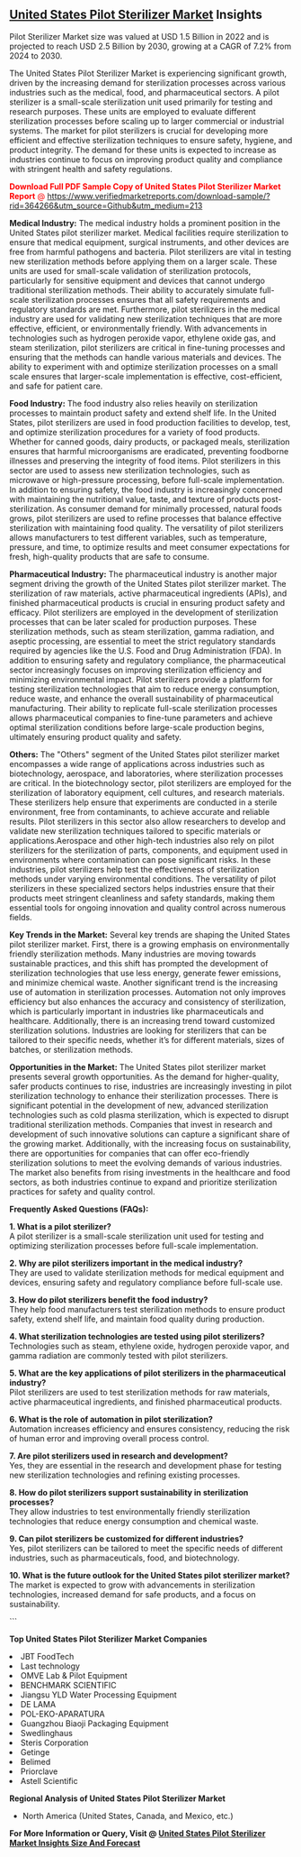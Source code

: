 <h2><a href="https://www.verifiedmarketreports.com/download-sample/?rid=364266&amp;utm_source=Github&amp;utm_medium=213" target="_blank">United States Pilot Sterilizer Market</a> Insights</h2><p>Pilot Sterilizer Market size was valued at USD 1.5 Billion in 2022 and is projected to reach USD 2.5 Billion by 2030, growing at a CAGR of 7.2% from 2024 to 2030.</p><p><p>The United States Pilot Sterilizer Market is experiencing significant growth, driven by the increasing demand for sterilization processes across various industries such as the medical, food, and pharmaceutical sectors. A pilot sterilizer is a small-scale sterilization unit used primarily for testing and research purposes. These units are employed to evaluate different sterilization processes before scaling up to larger commercial or industrial systems. The market for pilot sterilizers is crucial for developing more efficient and effective sterilization techniques to ensure safety, hygiene, and product integrity. The demand for these units is expected to increase as industries continue to focus on improving product quality and compliance with stringent health and safety regulations. <p><span class=""><span style="color: #ff0000;"><strong>Download Full PDF Sample Copy of United States Pilot Sterilizer Market Report</strong> @ </span><a href="https://www.verifiedmarketreports.com/download-sample/?rid=364266&amp;utm_source=Github&amp;utm_medium=213" target="_blank">https://www.verifiedmarketreports.com/download-sample/?rid=364266&amp;utm_source=Github&amp;utm_medium=213</a></span></p></p><p><strong>Medical Industry:</strong> The medical industry holds a prominent position in the United States pilot sterilizer market. Medical facilities require sterilization to ensure that medical equipment, surgical instruments, and other devices are free from harmful pathogens and bacteria. Pilot sterilizers are vital in testing new sterilization methods before applying them on a larger scale. These units are used for small-scale validation of sterilization protocols, particularly for sensitive equipment and devices that cannot undergo traditional sterilization methods. Their ability to accurately simulate full-scale sterilization processes ensures that all safety requirements and regulatory standards are met. Furthermore, pilot sterilizers in the medical industry are used for validating new sterilization techniques that are more effective, efficient, or environmentally friendly. With advancements in technologies such as hydrogen peroxide vapor, ethylene oxide gas, and steam sterilization, pilot sterilizers are critical in fine-tuning processes and ensuring that the methods can handle various materials and devices. The ability to experiment with and optimize sterilization processes on a small scale ensures that larger-scale implementation is effective, cost-efficient, and safe for patient care. <p><strong>Food Industry:</strong> The food industry also relies heavily on sterilization processes to maintain product safety and extend shelf life. In the United States, pilot sterilizers are used in food production facilities to develop, test, and optimize sterilization procedures for a variety of food products. Whether for canned goods, dairy products, or packaged meals, sterilization ensures that harmful microorganisms are eradicated, preventing foodborne illnesses and preserving the integrity of food items. Pilot sterilizers in this sector are used to assess new sterilization technologies, such as microwave or high-pressure processing, before full-scale implementation. In addition to ensuring safety, the food industry is increasingly concerned with maintaining the nutritional value, taste, and texture of products post-sterilization. As consumer demand for minimally processed, natural foods grows, pilot sterilizers are used to refine processes that balance effective sterilization with maintaining food quality. The versatility of pilot sterilizers allows manufacturers to test different variables, such as temperature, pressure, and time, to optimize results and meet consumer expectations for fresh, high-quality products that are safe to consume.<p><strong>Pharmaceutical Industry:</strong> The pharmaceutical industry is another major segment driving the growth of the United States pilot sterilizer market. The sterilization of raw materials, active pharmaceutical ingredients (APIs), and finished pharmaceutical products is crucial in ensuring product safety and efficacy. Pilot sterilizers are employed in the development of sterilization processes that can be later scaled for production purposes. These sterilization methods, such as steam sterilization, gamma radiation, and aseptic processing, are essential to meet the strict regulatory standards required by agencies like the U.S. Food and Drug Administration (FDA). In addition to ensuring safety and regulatory compliance, the pharmaceutical sector increasingly focuses on improving sterilization efficiency and minimizing environmental impact. Pilot sterilizers provide a platform for testing sterilization technologies that aim to reduce energy consumption, reduce waste, and enhance the overall sustainability of pharmaceutical manufacturing. Their ability to replicate full-scale sterilization processes allows pharmaceutical companies to fine-tune parameters and achieve optimal sterilization conditions before large-scale production begins, ultimately ensuring product quality and safety.<p><strong>Others:</strong> The "Others" segment of the United States pilot sterilizer market encompasses a wide range of applications across industries such as biotechnology, aerospace, and laboratories, where sterilization processes are critical. In the biotechnology sector, pilot sterilizers are employed for the sterilization of laboratory equipment, cell cultures, and research materials. These sterilizers help ensure that experiments are conducted in a sterile environment, free from contaminants, to achieve accurate and reliable results. Pilot sterilizers in this sector also allow researchers to develop and validate new sterilization techniques tailored to specific materials or applications.Aerospace and other high-tech industries also rely on pilot sterilizers for the sterilization of parts, components, and equipment used in environments where contamination can pose significant risks. In these industries, pilot sterilizers help test the effectiveness of sterilization methods under varying environmental conditions. The versatility of pilot sterilizers in these specialized sectors helps industries ensure that their products meet stringent cleanliness and safety standards, making them essential tools for ongoing innovation and quality control across numerous fields.<p><strong>Key Trends in the Market:</strong> Several key trends are shaping the United States pilot sterilizer market. First, there is a growing emphasis on environmentally friendly sterilization methods. Many industries are moving towards sustainable practices, and this shift has prompted the development of sterilization technologies that use less energy, generate fewer emissions, and minimize chemical waste. Another significant trend is the increasing use of automation in sterilization processes. Automation not only improves efficiency but also enhances the accuracy and consistency of sterilization, which is particularly important in industries like pharmaceuticals and healthcare. Additionally, there is an increasing trend toward customized sterilization solutions. Industries are looking for sterilizers that can be tailored to their specific needs, whether it’s for different materials, sizes of batches, or sterilization methods.<p><strong>Opportunities in the Market:</strong> The United States pilot sterilizer market presents several growth opportunities. As the demand for higher-quality, safer products continues to rise, industries are increasingly investing in pilot sterilization technology to enhance their sterilization processes. There is significant potential in the development of new, advanced sterilization technologies such as cold plasma sterilization, which is expected to disrupt traditional sterilization methods. Companies that invest in research and development of such innovative solutions can capture a significant share of the growing market. Additionally, with the increasing focus on sustainability, there are opportunities for companies that can offer eco-friendly sterilization solutions to meet the evolving demands of various industries. The market also benefits from rising investments in the healthcare and food sectors, as both industries continue to expand and prioritize sterilization practices for safety and quality control.<p><strong>Frequently Asked Questions (FAQs):</strong></p><p><strong>1. What is a pilot sterilizer?</strong><br>A pilot sterilizer is a small-scale sterilization unit used for testing and optimizing sterilization processes before full-scale implementation.</p><p><strong>2. Why are pilot sterilizers important in the medical industry?</strong><br>They are used to validate sterilization methods for medical equipment and devices, ensuring safety and regulatory compliance before full-scale use.</p><p><strong>3. How do pilot sterilizers benefit the food industry?</strong><br>They help food manufacturers test sterilization methods to ensure product safety, extend shelf life, and maintain food quality during production.</p><p><strong>4. What sterilization technologies are tested using pilot sterilizers?</strong><br>Technologies such as steam, ethylene oxide, hydrogen peroxide vapor, and gamma radiation are commonly tested with pilot sterilizers.</p><p><strong>5. What are the key applications of pilot sterilizers in the pharmaceutical industry?</strong><br>Pilot sterilizers are used to test sterilization methods for raw materials, active pharmaceutical ingredients, and finished pharmaceutical products.</p><p><strong>6. What is the role of automation in pilot sterilization?</strong><br>Automation increases efficiency and ensures consistency, reducing the risk of human error and improving overall process control.</p><p><strong>7. Are pilot sterilizers used in research and development?</strong><br>Yes, they are essential in the research and development phase for testing new sterilization technologies and refining existing processes.</p><p><strong>8. How do pilot sterilizers support sustainability in sterilization processes?</strong><br>They allow industries to test environmentally friendly sterilization technologies that reduce energy consumption and chemical waste.</p><p><strong>9. Can pilot sterilizers be customized for different industries?</strong><br>Yes, pilot sterilizers can be tailored to meet the specific needs of different industries, such as pharmaceuticals, food, and biotechnology.</p><p><strong>10. What is the future outlook for the United States pilot sterilizer market?</strong><br>The market is expected to grow with advancements in sterilization technologies, increased demand for safe products, and a focus on sustainability.</p>```</p><p><strong>Top United States Pilot Sterilizer Market Companies</strong></p><div data-test-id=""><p><li>JBT FoodTech</li><li> Last technology</li><li> OMVE Lab & Pilot Equipment</li><li> BENCHMARK SCIENTIFIC</li><li> Jiangsu YLD Water Processing Equipment</li><li> DE LAMA</li><li> POL-EKO-APARATURA</li><li> Guangzhou Biaoji Packaging Equipment</li><li> Swedlinghaus</li><li> Steris Corporation</li><li> Getinge</li><li> Belimed</li><li> Priorclave</li><li> Astell Scientific</li></p><div><strong>Regional Analysis of&nbsp;United States Pilot Sterilizer Market</strong></div><ul><li dir="ltr"><p dir="ltr">North America&nbsp;(United States, Canada, and Mexico, etc.)</p></li></ul><p><strong>For More Information or Query, Visit @&nbsp;</strong><strong><a href="https://www.verifiedmarketreports.com/product/pilot-sterilizer-market/?utm_source=Github&amp;utm_medium=213" target="_blank">United States Pilot Sterilizer Market Insights Size And Forecast</a></strong></p></div>
